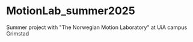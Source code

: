 # MotionLab_summer2025
Summer project with "The Norwegian Motion Laboratory" at UiA campus Grimstad
